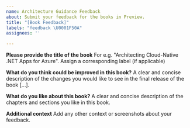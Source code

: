 ```yaml
---
name: Architecture Guidance Feedback
about: Submit your feedback for the books in Preview.
title: "[Book Feedback]"
labels: "feedback \U0001F50A"
assignees: ''

---
```


**Please provide the title of the book**
For e.g. "Architecting Cloud-Native .NET Apps for Azure". Assign a corresponding label (if applicable)

**What do you think could be improved in this book?**
A clear and concise description of the changes you would like to see in the final release of the book [...]. 

**What do you like about this book?**
A clear and concise description of the chapters and sections you like in this book.

**Additional context**
Add any other context or screenshots about your feedback.

